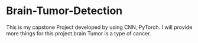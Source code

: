 # Brain-Tumor-Detection
This is my capstone Project developed by using CNN, PyTorch. I will provide more things for this project.brain Tumor is a type of cancer.


